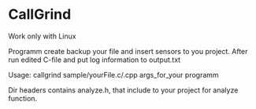 # CallGrind

Work only with Linux

Programm create backup your file and insert sensors to you project. After run edited C-file and put log information to output.txt

Usage: callgrind sample/yourFile.c/.cpp args_for_your programm

Dir headers contains analyze.h, that include to your project for analyze function.
